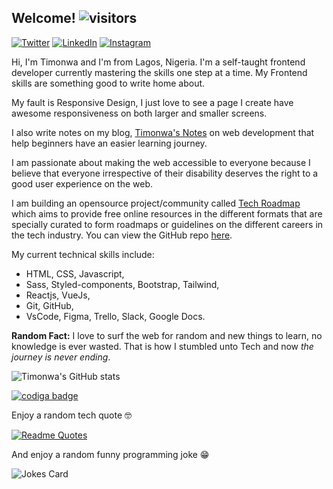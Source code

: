 ## Welcome!   ![visitors](https://visitor-badge.glitch.me/badge?page_id=timonwa.visitor-badge)

<a href="https://www.twitter.com/timonwa_"><img alt="Twitter" src="https://img.shields.io/badge/Twitter%20-%231DA1F2.svg?&style=for-the-badge&logo=Twitter&logoColor=white"/></a>
<a href="https://www.linkedin.com/in/pelumi-akintokun"><img alt="LinkedIn" src="https://img.shields.io/badge/LinkedIn%20-%230A66C2.svg?&style=for-the-badge&logo=LinkedIn&logoColor=white"/></a>
<a href="https://www.instagram.com/timonwa_codes"><img alt="Instagram" src="https://img.shields.io/badge/Instagram%20-%23E4405F.svg?&style=for-the-badge&logo=Instagram&logoColor=white"/></a>

Hi, I'm Timonwa and I'm from Lagos, Nigeria.
I'm a self-taught frontend developer currently mastering the skills one step at a time.
My Frontend skills are something good to write home about.

My fault is Responsive Design, I just love to see a page I create have awesome responsiveness on both larger and smaller screens.

I also write notes on my blog, [Timonwa's Notes](https://blog.timonwa.com) on web development that help beginners have an easier learning journey.

I am passionate about making the web accessible to everyone because I believe that everyone irrespective of their disability deserves the right to a good user experience on the web.

I am building an opensource project/community called [Tech Roadmap](https://careerroadmap.tech) which aims to provide free online resources in the different formats that are specially 
curated to form roadmaps or guidelines on the different careers in the tech industry. You can view the GitHub repo [here](https://github.com/Timonwa/techroadmap).

My current technical skills include:
- HTML, CSS, Javascript,
- Sass, Styled-components, Bootstrap, Tailwind,
- Reactjs, VueJs,
- Git, GitHub,
- VsCode, Figma, Trello, Slack, Google Docs.

**Random Fact:** I love to surf the web for random and new things to learn, no knowledge is ever wasted. That is how I stumbled unto Tech and now *the journey is never ending*.

![Timonwa's GitHub stats](https://github-readme-stats.vercel.app/api?username=timonwa&show_icons=true&theme=radical)

<a href="https://app.codiga.io/public/user/github/Timonwa">
   <img src="https://api.codiga.io/public/badge/user/github/Timonwa?style=light" alt="codiga badge" />
</a>

Enjoy a random tech quote 🤓

[![Readme Quotes](https://quotes-github-readme.vercel.app/api?type=horizontal)](https://github.com/piyushsuthar/github-readme-quotes)

And enjoy a random funny programming joke 😁

![Jokes Card](https://readme-jokes.vercel.app/api)


